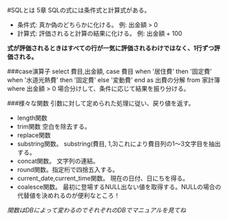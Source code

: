 #SQLとは 5章
SQLの式には条件式と計算式がある。
- 条件式: 真か偽のどちらかに化ける。 例: 出金額 > 0 
- 計算式: 評価されると計算の結果に化ける。 例: 出金額 + 100

**式が評価されるときはすべての行が一気に評価されるわけではなく、1行ずつ評価される。**

###case演算子
    select 費目,出金額,
      case 費目 when '居住費' then '固定費'
                when '水道光熱費' then '固定費'
                else '変動費'
                end as 出費の分解
      from 家計簿 where 出金額 > 0
場合分けして、条件に応じて結果を振り分ける。

###様々な関数
引数に対して定められた処理に従い、戻り値を返す。
- length関数
- trim関数 空白を除去する。
- replace関数
- substring関数。 substring(費目, 1,3)これにより費目列の1～3文字目を抽出する。
- concat関数。 文字列の連結。
- round関数。指定桁で四捨五入する。
- current_date,current_time関数。 現在の日付、日にちを得る。
- coalesce関数。 最初に登場するNULL出ない値を取得する。NULLの場合の代替値を決めれるのが便利なところ！

*関数はDBによって変わるのでそれぞれのDBでマニュアルを見てね*
